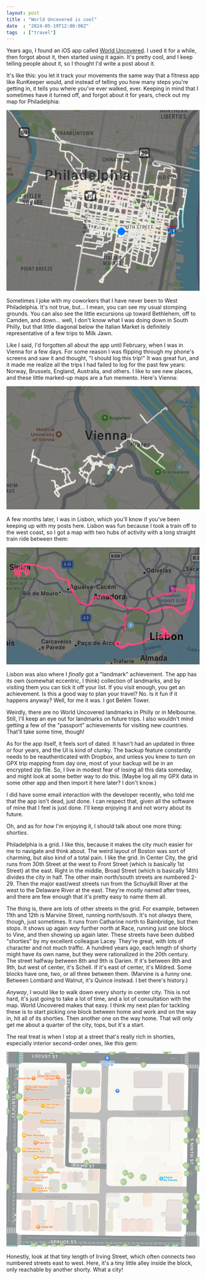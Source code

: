 ```yaml
---
layout: post
title : "World Uncovered is cool"
date  : "2024-05-19T12:00:00Z"
tags  : ["travel"]
---
```


Years ago, I found an iOS app called [World
Uncovered](http://www.worlduncovered.com/).  I used it for a while, then forgot
about it, then started using it again.  It's pretty cool, and I keep telling
people about it, so I thought I'd write a post about it.

It's like this: you let it track your movements the same way that a fitness app
like RunKeeper would, and instead of telling you how many steps you're getting
in, it tells you where you've ever walked, ever.  Keeping in mind that I
sometimes have it turned off, and forgot about it for years, check out my map
for Philadelphia:

![Philly Uncovered](/assets/2024/05/philly-uncovered.png)

Sometimes I joke with my coworkers that I have never been to West Philadelphia.
It's not true, but… I mean, you can see my usual stomping grounds.  You can
also see the little excursions up toward Bethlehem, off to Camden, and down…
well, I don't know what I was doing down in South Philly, but that little
diagonal below the Italian Market is definitely representative of a few trips
to Milk Jawn.

Like I said, I'd forgotten all about the app until February, when I was in
Vienna for a few days.  For some reason I was flipping through my phone's
screens and saw it and thought, "I should log this trip!"  It was great fun,
and it made me realize all the trips I had failed to log for the past few
years:  Norway, Brussels, England, Australia, and others.  I like to see new
places, and these little marked-up maps are a fun memento.  Here's Vienna:

![Vienna Uncovered](/assets/2024/05/vienna-uncovered.png)

A few months later, I was in Lisbon, which you'll know if you've been keeping
up with my posts here.  Lisbon was fun because I took a train off to the west
coast, so I got a map with two hubs of activity with a long straight train ride
between them:

![Lisbon Uncovered](/assets/2024/05/lisbon-uncovered.png)

Lisbon was also where I *finally* got a "landmark" achievement.  The app has
its own (somewhat eccentric, I think) collection of landmarks, and by visiting
them you can tick it off your list.  If you visit enough, you get an
achievement.  Is this a good way to plan your travel?  No.  Is it fun if it
happens anyway?  Well, for me it was.  I got Belém Tower.

Weirdly, there are no World Uncovered landmarks in Philly or in Melbourne.
Still, I'll keep an eye out for landmarks on future trips.  I also wouldn't
mind getting a few of the "passport" achievements for visiting new countries.
That'll take some time, though!

As for the app itself, it feels sort of dated.  It hasn't had an updated in
three or four years, and the UI is kind of clunky.  The backup feature
constantly needs to be reauthenticated with Dropbox, and unless you knew to
turn on GPX trip mapping from day one, most of your backup will be in an
encrypted zip file.  So, I live in modest fear of losing all this data someday,
and might look at some better way to do this.  (Maybe log all my GPX data in
some other app and then import it here later?  I don't know.)

I did have some email interaction with the developer recently, who told me that
the app isn't dead, just done.  I can respect that, given all the software of
mine that I feel is just done.  I'll keep enjoying it and not worry about its
future.

Oh, and as for *how* I'm enjoying it, I should talk about one more thing:
*shorties*.

Philadelphia is a grid.  I like this, because it makes the city much easier for
me to navigate and think about.  The weird layout of Boston was sort of
charming, but also kind of a total pain.  I like the grid.  In Center City, the
grid runs from 30th Street at the west to Front Street (which is basically 1st
Street) at the east.  Right in the middle, Broad Street (which is basically
14th) divides the city in half.  The other main north/south streets are
numbered 2-29.  Then the major east/west streets run from the Schuylkill River
at the west to the Delaware River at the east.  They're mostly named after
trees, and there are few enough that it's pretty easy to name them all.

The thing is, there are lots of other streets in the grid.  For example,
between 11th and 12th is Marvine Street, running north/south.  It's not
*always* there, though, just sometimes.  It runs from Catharine north to
Bainbridge, but then stops.  It shows up again *way* further north at Race,
running just one block to Vine, and then showing up again later.  These streets
have been dubbed "shorties" by my excellent colleague Lacey.  They're great,
with lots of character and not much traffic.  A hundred years ago, each length
of shorty might have its own name, but they were rationalized in the 20th
century.  The street halfway between 8th and 9th is Darien.  If it's between
8th and 9th, but west of center, it's Schell.  If it's east of center, it's
Mildred.  Some blocks have one, two, or all three between them.  (Marvine is a
funny one.  Between Lombard and Walnut, it's Quince instead.  I bet there's
history.)

*Anyway*, I would like to walk down every shorty in center city.  This is not
hard, it's just going to take a lot of time, and a lot of consultation with the
map.  World Uncovered makes that easy.  I think my next plan for tackling these
is to start picking one block between home and work and on the way in, hit all
of its shorties.  Then another one on the way home.  That will only get me
about a quarter of the city, tops, but it's a start.

The real treat is when I stop at a street that's really rich in shorties,
especially interior second-order ones, like this gem:

![10th and Locust](/assets/2024/05/tenth-and-locust.png)

Honestly, look at that tiny length of Irving Street, which often connects two
numbered streets east to west.  Here, it's a tiny little alley inside the
block, only reachable by another shorty.  What a city!
